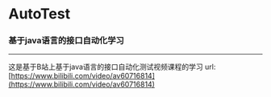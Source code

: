 # AutoTest
### 基于java语言的接口自动化学习
------------
这是基于B站上基于java语言的接口自动化测试视频课程的学习
url:[https://www.bilibili.com/video/av60716814](https://www.bilibili.com/video/av60716814)


